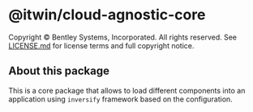 # @itwin/cloud-agnostic-core

Copyright © Bentley Systems, Incorporated. All rights reserved. See [LICENSE.md](./LICENSE.md) for license terms and full copyright notice.

## About this package

This is a core package that allows to load different components into an application using `inversify` framework based on the configuration.
